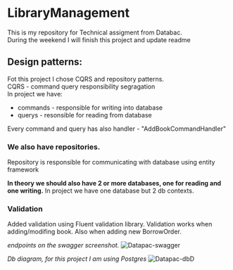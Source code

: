 # LibraryManagement

This is my repository for Technical assigment from Databac.</br>
During the weekend I will finish this project and update readme

<h2>Design patterns:</h2>
Fot this project I chose CQRS and repository patterns.</br>
CQRS - command query responsibility segragation </br>
In project we have:</br>
<ul>
  <li>commands - responsible for writing into database</li> 
  <li>querys - resonsible for reading from database</li>    
</ul>
Every command and query has also handler - "AddBookCommandHandler"

<h3>We also have repositories.</h3>
Repository is responsible for communicating with database using entity framework

<strong>In theory we should also have 2 or more databases, one for reading and one writing.</strong> In project we have one database but 2 db contexts.

<h3>Validation</h3>
Added validation using Fluent validation library.
Validation works when adding/modifing book. Also when adding new BorrowOrder.

<em>endpoints on the swagger screenshot.</em>
![Datapac-swagger](https://github.com/f1l1ph/Zadanie-Datapac/assets/50553234/c8a7a274-f3b1-4039-9956-f00a0ada7ec1)

<em>Db diagram, for this project I am using Postgres</em>
![Datapac-dbD](https://github.com/f1l1ph/Zadanie-Datapac/assets/50553234/941b34ef-381b-4295-83a6-b771bc16e377)

